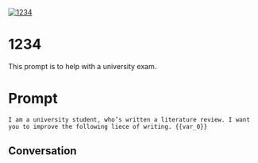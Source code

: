 
[![1234](https://flow-prompt-covers.s3.us-west-1.amazonaws.com/icon/Abstract/i6.png)]()
# 1234 
This prompt is to help with a university exam.

# Prompt

```
I am a university student, who’s written a literature review. I want you to improve the following liece of writing. {{var_0}}
```

## Conversation




